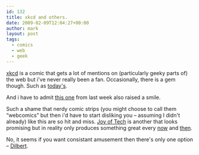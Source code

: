 ```yaml
---
id: 132
title: xkcd and others.
date: 2009-02-09T12:04:27+00:00
author: mark
layout: post
tags:
  - comics
  - web
  - geek
---
```

[xkcd](http://xkcd.com/) is a comic that gets a lot of mentions on (particularly geeky parts of) the web but i've never really been a fan. Occasionally, there is a gem though. Such as [today's](http://xkcd.com/541/).

And i have to admit [this one](http://xkcd.com/538/) from last week also raised a smile.

Such a shame that nerdy comic strips (you might choose to call them &#8220;webcomics&#8221; but then i'd have to start disliking you &#8211; assuming I didn't already) like this are so hit and miss. [Joy of Tech](http://www.geekculture.com/joyoftech/) is another that looks promising but in reality only produces something great every [now](http://www.geekculture.com/joyoftech/joyarchives/669.html) and [then](http://www.geekculture.com/joyoftech/joyarchives/734.html).

No, it seems if you want consistant amusement then there's only one option &#8211; [Dilbert](http://www.dilbert.com/strips).
